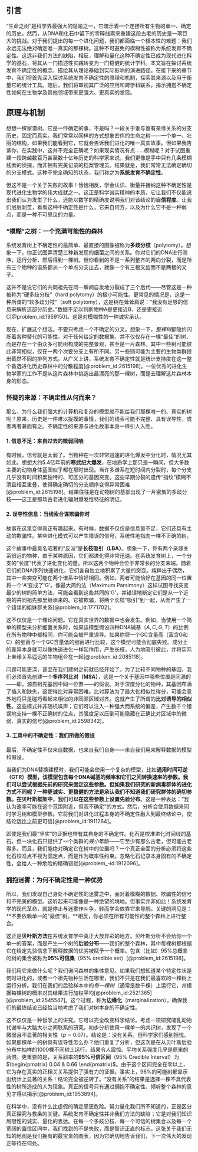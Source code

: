 ## 引言
“生命之树”是科学界最强大的隐喻之一，它暗示着一个连接所有生物的单一、确定的历史。然而，从DNA和化石中留下的零碎线索来重建这段古老的历史是一项巨大的挑战。对于我们提出的每一个进化问题，我们都面临一个根本性的难题：我们永远无法绝对确定唯一真实的那棵树。这种不可避免的模糊性被称为系统发育不确定性。这远非我们方法的缺陷，相反，理解和量化这种不确定性已成为现代进化科学的基石，将其从一门描述性实践转变为一门稳健的统计学科。本文旨在探讨系统发育不确定性的概念，描绘其从理论基础到实际影响的演进路径。在接下来的章节中，我们将首先深入探讨系统发育不确定性的原理和机制，探索其来源以及用于衡量它的统计工具。随后，我们将审视其广泛的应用和跨学科联系，揭示拥抱不确定性如何在生物学及其他领域带来更强大、更真实的发现。

## 原理与机制

想想一棵家谱树。它是一件确定的事，不是吗？一段关于谁与谁有亲缘关系的分支历史，固定而真实。我们常常以同样的方式想象宏伟的生命之树——一个单一、壮丽的结构，如果我们能看到它，它就会告诉我们进化的唯一真实故事。但如果我告诉你，在实践中，这并不完全正确呢？如果现实情况有点……模糊呢？对于试图重建一段跨越数百万甚至数十亿年历史的科学家来说，我们更像是手中只有几条模糊线索的侦探，而非拥有完美记录的档案管理员。结果就是，我们常常无法确定确切的分支模式。这种不完全确知的状态，我们称之为**系统发育不确定性**。

但这不是一个关于失败的故事！恰恰相反，学会认识、衡量并接纳这种不确定性是现代进化生物学的伟大成就之一。这正是科学诚实精神的本质。它让我们不仅能说出我们认为发生了什么，还能以数学的精确度说明我们对该结论的**自信程度**。让我们层层剥茧，看看这种不确定性是什么，它来自何方，以及为什么它不是一种弱点，而是一种不可思议的力量。

### “模糊”之树：一个充满可能性的森林

系统发育树上不确定性的最简单、最直接的图像被称为**多歧分枝**（polytomy）。想象一下，你正试图弄清楚三种新发现的细菌之间的关系。你对它们的DNA进行测序，运行分析，然后得到一棵树。但你看到的不是一系列整齐的两向分裂，而是所有三个物种的谱系都从一个单点分支出去，就像一个有三根叉齿而不是两根的叉子。

这并不是说它们的共同祖先在同一瞬间自发地分裂成了三个后代——尽管这是一种被称为“硬多歧分枝”（hard polytomy）的极小可能性。更常见的情况是，这是一种所谓的“软多歧分枝”（soft polytomy），这是树在耸耸肩说：“我没有足够的信息来解析这部分历史。”数据不足以判断物种A是更接近B，还是更接近C[@problem_id:1959150]。这是对模糊性的一种诚实承认。

现在，扩展这个想法。不要只考虑一个不确定的分叉。想象一下，*整棵树*都隐约闪烁着各种替代的可能性。对于任何给定的数据集，并不仅仅存在一棵“最佳”的树，而是存在一个由众多可能树构成的完整景观，甚至是一片森林。其中一些树可能彼此非常相似，仅在一两个次要分支上有所不同。另一些则可能为主要的生物类群提出截然不同的排列方式。从广义上讲，系统发育不确定性就是统计支持度在这一整个备选进化历史森林中的分散程度[@problem_id:2615198]。一位优秀的进化生物学家的工作不是从这片森林中挑选出最漂亮的那一棵树，而是去理解这片森林本身的形态。

### 怀疑的来源：不确定性从何而来？

那么，为什么我们强大的计算机和复杂的模型就不能给我们那棵唯一的、真实的树呢？原来，历史是一件难以捉摸的事情，我们的线索可能不完整、具有误导性，或者两者兼而有之。不确定性的来源与进化故事本身一样引人入胜。

#### 1. 信息不足：来自过去的微弱回响

有时候，信号就是太弱了。当物种在一次非常迅速的进化爆发中分化时，情况尤其如此。想想大约5.4亿年前的**寒武纪大爆发**，在地质学上那只是一瞬间，但大多数主要的动物身体蓝图似乎都在那时出现。当许多谱系在短时间内分裂时，每个分支几乎没有时间积累独特的、可区分的基因突变。这些早期分裂的遗传“指纹”模糊不清且相互重叠，使得确定确切的分支顺序变得异常困难[@problem_id:2615198]。结果往往是在动物树的基部出现了一片密集的多歧分枝——这正是那场古老进化辐射爆发性特征的明证。

#### 2. 误导性信息：当线索合谋欺骗你时

故事在这里变得真正有趣起来。有时候，数据不仅仅是信息量不足，它们还具有主动的欺骗性。某些进化模式可以产生错误的信号，系统性地指向一棵不正确的树。

这个故事中最臭名昭著的“反派”是**长枝吸引（LBA）**。想象一下，你有两个亲缘关系很远的物种，由于某种原因，它们都进化得非常迅速。在系统发育树上，一个分支的“长度”代表了进化变化的量。所以这两个物种会位于非常长的分支末端。随着它们的DNA序列快速进化，它们各自独立地积累了大量的突变。纯粹出于偶然，其中一些突变可能在两个谱系中恰好相同。例如，两者可能恰好在基因的同一位置将一个'A'变成了'G'。像最大简约法（Maximum Parsimony）这样试图寻找突变最少的树的简单方法，可能会看到这些共同的'G'，并错误地断定它们是从一个近期的共同祖先那里继承来的。它被欺骗，将两个长枝“吸引”到一起，从而产生了一个错误的姐妹群关系[@problem_id:1771702]。

这不仅仅是一个理论问题。它在真实世界的数据中也会发生。例如，当使用一个简单的模型来分析细菌关系时，如果该模型假设四种DNA碱基（$A, C, G, T$）的比例在所有物种中都相同，你可能会被严重误导。如果你将一个GC含量高（富含G和C）的细菌与一个GC含量低的细菌进行比较，这个模型可能会彻底失败。成分上的差异本身就可以像快速进化一样起作用，产生长枝，人为地吸引彼此，并将实际上亲缘关系遥远的生物组合在一起[@problem_id:2085118]。

问题可能更深，甚至在我们建树之前就已经开始了。为了比较不同物种的基因，我们必须首先创建一个**多序列比对（MSA）**，这是一个关于基因中哪些位置是同源的——即，源自祖先基因中同一位置——的假说。对于深度分化的物种，其基因布满了插入和缺失，这使得比对异常困难。比对算法为了最大化相似性得分，可能会意外地将只是碰巧看起来相似的非同源区域对齐。这就产生了所谓的**比对诱导的相似性**。这些模式并非随机噪声；它们可以注入一种强大而系统的偏差，产生数千个错误地支持一棵不正确树的位点，其强度足以压倒可能隐藏在正确比对区域中的微弱、真实的信号[@problem_id:2598342]。

#### 3. 工具中的不确定性：我们所做的假设

最后，不确定性不仅来自数据，也来自我们自身——来自我们用来解释数据的模型和假设。

当我们为DNA替换建模时，我们可能会使用一个复杂的模型，比如**通用时间可逆（GTR）**模型，该模型包含每个DNA碱基的频率和它们之间转换速率的参数。我们可以尝试根据先前的研究来固定这些参数。但如果我们研究的新病毒群体的进化方式不同呢？一种更诚实、更稳健的方法是承认我们不知道我们研究群体的确切参数。在贝叶斯框架中，我们可以在这些参数上设置**先验分布**。这是一种表达：“我认为速率可能在这个范围附近，但我不确定”的方式。然后，分析会使用数据来同时学习树和模型参数。它将我们对进化过程本身的不确定性融入到最终结论中，使结论远比之前更可信[@problem_id:1911264]。

即使是我们最“坚实”的证据也带有其自身的不确定性。化石是校准进化时间线的基石。但一块化石只提供了一个类群的*最小*年龄——它至少有那么古老，但可能古老得多。而且，我们能绝对确定它在树中的位置吗？一个真正全面的分析必须将这些化石校准点不视为固定点，而是作为概率性约束。忽略化石记录本身固有的不确定性，会给人一种危险的精确错觉[@problem_-id:1912096]。

### 拥抱迷雾：为何不确定性是一种优势

所以，我们发现自己身处不确定性的迷雾之中，面对着模糊的数据、欺骗性的信号和不完美的模型。这听起来可能像是一种绝望的境地。但事实并非如此！系统发育学的现代革命，就是停止与迷雾作斗争，转而学会依靠它来导航。关键的洞见是：**不要依赖单一的“最佳”树。**相反，你必须在所有可能性的整个森林上进行整合。

这正是**贝叶斯方法**在系统发育学中真正大放异彩的地方。贝叶斯分析不会给你一个单一的答案，而是产生一个树的**后验分布**——我们的整个森林，其中每棵树都根据它在给定先验信念下解释数据的优劣被赋予一个概率。包含（比如）$95\%$总概率的树的集合被称为**95%可信集**（95% credible set）[@problem_id:2615198]。

我们用它来做什么呢？我们询问森林的集体意见。如果我们想知道某个特定性状是何时进化的，或者一个祖先物种生活在哪里，我们不只是在我们最喜欢的一棵树上运行分析。我们在我们的后验样本中的*每一棵树*（通常是数千棵）上运行它，并根据每棵树的概率对其结果进行加权平均[@problem_id:2521365][@problem_id:2545547]。这个过程，称为**边缘化**（marginalization），确保我们的最终结论已经恰当地考虑了我们对树本身的不确定性。

这不仅仅是一种哲学上的讲究。它可以完全改变科学结论。考虑一项研究哺乳动物代谢率与大脑大小之间联系的研究。初步分析使用一棵单一的共识树，发现了一个微弱且不显著的相关性（$p = 0.07$）。结论是：没有关系。但科学家们感到担忧。如果那棵单一的树具有误导性怎么办？他们重复了分析，但这次是在从贝叶斯后验分布中抽样的1000棵不同树上运行。结果令人震惊。平均关系强度几乎是原来的两倍。更重要的是，关系斜率的**95%可信区间**（95% Credible Interval）为$\begin{pmatrix} 0.04 & 0.66 \end{pmatrix}$。由于这个区间完全在零以上，它为存在真实的正相关关系提供了强有力的证据。事实上，96%的可能树都显示出统计上显著的关系！结论完全被逆转了。“没有关系”的结果是选择一棵不具代表性的树所造成的人为现象。真正的信号只有通过拥抱不确定性、倾听整个森林的意见才得以揭示[@problem_id:1953894]。

在科学中，没有什么比虚假的确定感更危险。努力量化我们所不知道的，正是区分真正探究与教条的关键。系统发育不确定性并非我们方法的缺陷；它是对我们知识局限性的诚实、量化的表达。在每一个多歧分枝、每一个可信的树集合以及每一个宽阔的置信区间中，我们找到的不是失败，而是智识正直的标志。这张关于我们无知的地图是我们拥有的最宝贵的图表，因为它确切地告诉我们，下一次伟大的发现正等待在何处。

